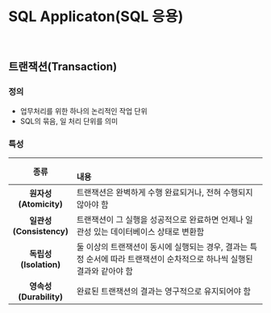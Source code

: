# SQL Applicaton(SQL 응용)

<br/>

## 트랜잭션(Transaction)

### 정의

* 업무처리를 위한 하나의 논리적인 작업 단위
* SQL의 묶음, 일 처리 단위를 의미

### 특성
|            종류            | &emsp;&emsp;&emsp;&emsp;&emsp;&emsp;&emsp;&emsp;&emsp;&emsp;&emsp;&emsp;&emsp;&emsp;&emsp;&emsp;&emsp;&emsp;&emsp;&emsp;&emsp;&emsp; 내용|
| :------------------------: | :----------------------------------------------------------- |
|  <b>원자성(Atomicity)</b>  | 트랜잭션은 완벽하게 수행 완료되거나, 전혀 수행되지 않아야 함 |
| <b>일관성(Consistency)</b> | 트랜잭션이 그 실행을 성공적으로 완료하면 언제나 일관성 있는 데이터베이스 상태로 변환함 |
|  <b>독립성(Isolation)</b>  | 둘 이상의 트랜잭션이 동시에 실행되는 경우, 결과는 특정 순서에 따라 트랜잭션이 순차적으로 하나씩 실행된 결과와 같아야 함 |
| <b>영속성(Durability)</b>  | 완료된 트랜잭션의 결과는 영구적으로 유지되어야 함            |

